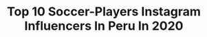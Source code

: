 ---
title: Top 10 Soccer-Players Instagram Influencers In Peru In 2020
description: >-
  Find top soccer-players Instagram influencers in Peru in 2020. Most popular hashtags: #instagood #sunday #quedateencasa #yomequedoencasa.
platform: Instagram
profiles:
  - username: "victorwegnez"
    fullname: >-
      Victor Wegnez
    location: "Peru"
    followers: 15905
    engagement: 1505
    commentsToLikes: 0.011876
    id: ck0vv8flxo07q0i194tobyl1h
    verified: true
    hashtags: "#worldchampion, #lugaresincreibles, #bouaaaks, #kiwiiswatchingyou"
  - username: "alvaro2370"
    fullname: >-
      Alvaro Hidalgo
    location: "Peru"
    followers: 12859
    engagement: 776
    commentsToLikes: 0.033939
    id: ck8t4207p58280j7813wxchuq
    verified: false
    hashtags: "#regatas, #blackmen, #corona, #nocorona"
  - username: "flaviamontes7"
    fullname: >-
      Flavia Montes
    location: "Peru"
    followers: 17872
    engagement: 1056
    commentsToLikes: 0.021521
    id: ck1386r6eer960i19oy6qdxw9
    verified: false
    hashtags: "#peru, #stayfocused, #mondayvibes, #volleyballgirls"
  - username: "mariano.caneda"
    fullname: >-
      Mariano Caneda
    location: "Peru"
    followers: 14517
    engagement: 445
    commentsToLikes: 0.046475
    id: ck14iuw54h9er0i19ipz8evue
    verified: false
    hashtags: "#swadowtequiero, #kebo, #calisthenics, #bodyweight"
  - username: "ta_acosta"
    fullname: >-
      Tanya Acosta
    location: "Peru"
    followers: 15799
    engagement: 597
    commentsToLikes: 0.014807
    id: ck15u021skr6d0i19mvpd9sqp
    verified: false
    hashtags: "#juntas, #equidad, #unidas, #bloqueo"
  - username: "hanselsax"
    fullname: >-
      Hansel Bernuy
    location: "Peru"
    followers: 48871
    engagement: 176
    commentsToLikes: 0.083800
    id: ck5c5jbel3kwv0i11nysoiamf
    verified: false
    hashtags: "#saxplayer, #collab, #saxplayerfeat, #girasoles"
  - username: "natalycubillas"
    fullname: >-
      NATALY CUBILLAS
    location: "Peru"
    followers: 6846
    engagement: 663
    commentsToLikes: 0.078393
    id: ck6txiijcy1610j7133credy8
    verified: false
    hashtags: "#ilikeit, #accordioncovers, #cool, #afroperuvian"
  - username: "kikiviagem"
    fullname: >-
      Henrique
    location: "Peru"
    followers: 22413
    engagement: 226
    commentsToLikes: 0.030192
    id: ck15snirhdw070i19v9ilkgu8
    verified: false
    hashtags: "#uyunibolivia, #deserto, #vulcano, #futebolraiz"
  - username: "martinvelasquezl"
    fullname: >-
      Martin Velasquez
    location: "Peru"
    followers: 108722
    engagement: 227
    commentsToLikes: 0.013059
    id: ck6u9437vvdpw0j719j9kt6fa
    verified: true
    hashtags: "#oscars, #theatre, #teatro, #music"
  - username: "placeresculpososblog"
    fullname: >-
      Magda Pérez G.
    location: "Peru"
    followers: 8696
    engagement: 1182
    commentsToLikes: 0.057975
    id: ck9haxy7nejmw0j788nvfr17v
    verified: false
    hashtags: "#almuerzo, #chifa, #comidafusion, #arroztapado"
---